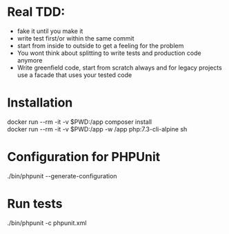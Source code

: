 # Real TDD:
- fake it until you make it
- write test first/or within the same commit
- start from inside to outside to get a feeling for the problem
- You wont think about splitting to write tests and production code anymore
- Write greenfield code, start from scratch always and for legacy projects use a facade that uses your tested code


# Installation
docker run --rm -it -v $PWD:/app composer install<br>
docker run --rm -it -v $PWD:/app -w /app php:7.3-cli-alpine sh


# Configuration for PHPUnit
./bin/phpunit --generate-configuration

# Run tests
./bin/phpunit -c phpunit.xml